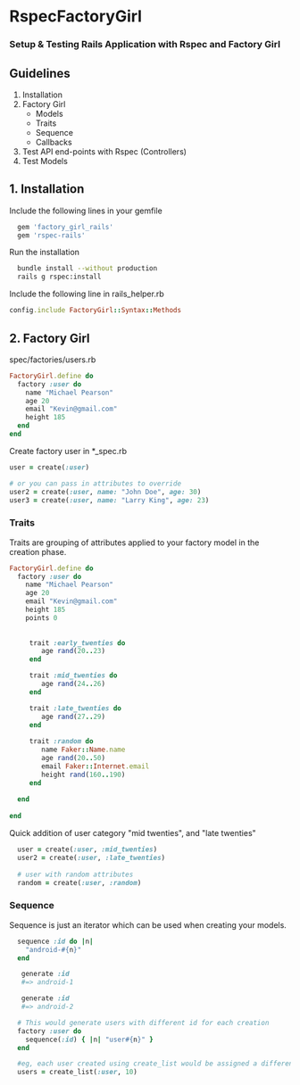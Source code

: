 # RspecFactoryGirl

### Setup & Testing Rails Application with Rspec and Factory Girl

## Guidelines

1. Installation
2. Factory Girl 
    * Models
    * Traits
    * Sequence
    * Callbacks
3. Test API end-points with Rspec (Controllers)
4. Test Models


## 1. Installation

Include the following lines in your gemfile
```ruby
  gem 'factory_girl_rails'
  gem 'rspec-rails'
```
Run the installation
```bash
  bundle install --without production
  rails g rspec:install
```
Include the following line in rails_helper.rb 
```ruby
config.include FactoryGirl::Syntax::Methods
```

## 2. Factory Girl

spec/factories/users.rb
```ruby
FactoryGirl.define do
  factory :user do
    name "Michael Pearson"
    age 20
    email "Kevin@gmail.com"
    height 185
  end
end
```
Create factory user in *_spec.rb
```ruby
user = create(:user)

# or you can pass in attributes to override 
user2 = create(:user, name: "John Doe", age: 30)
user3 = create(:user, name: "Larry King", age: 23)
```

### Traits
Traits are grouping of attributes applied to your factory model in the creation phase.

```ruby
FactoryGirl.define do
  factory :user do
    name "Michael Pearson"
    age 20
    email "Kevin@gmail.com"
    height 185
    points 0
    
  
     trait :early_twenties do
        age rand(20..23)
     end

     trait :mid_twenties do
        age rand(24..26)
     end

     trait :late_twenties do
        age rand(27..29)
     end
     
     trait :random do
        name Faker::Name.name
        age rand(20..50)
        email Faker::Internet.email
        height rand(160..190)
     end
     
  end
  
end
```
Quick addition of user category "mid twenties", and "late twenties"

```ruby
  user = create(:user, :mid_twenties)
  user2 = create(:user, :late_twenties)
  
  # user with random attributes
  random = create(:user, :random)
```
### Sequence
Sequence is just an iterator which can be used when creating your models.

```ruby
  sequence :id do |n|
    "android-#{n}"
  end

   generate :id
   #=> android-1

   generate :id
   #=> android-2

  # This would generate users with different id for each creation
  factory :user do 
    sequence(:id) { |n| "user#{n}" }
  end 

  #eg, each user created using create_list would be assigned a different id 
  users = create_list(:user, 10)
 
```







